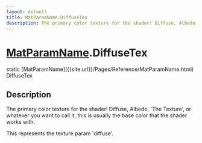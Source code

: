```yaml
---
layout: default
title: MatParamName.DiffuseTex
description: The primary color texture for the shader! Diffuse, Albedo, 'The Texture', or whatever you want to call it, this is usually the base color that the shader works with.  This represents the texture param 'diffuse'.
---
```

# [MatParamName]({{site.url}}/Pages/Reference/MatParamName.html).DiffuseTex

<div class='signature' markdown='1'>
static [MatParamName]({{site.url}}/Pages/Reference/MatParamName.html) DiffuseTex
</div>

## Description
The primary color texture for the shader! Diffuse,
Albedo, 'The Texture', or whatever you want to call it, this is
usually the base color that the shader works with.

This represents the texture param 'diffuse'.

